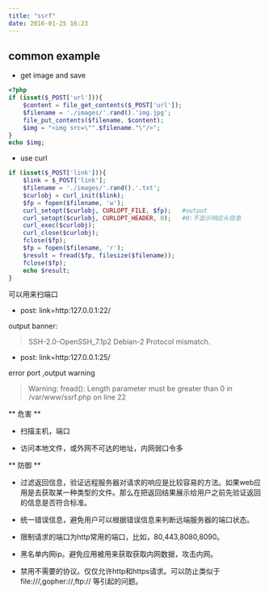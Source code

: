 ```yaml
---
title: "ssrf"
date: 2016-01-25 16:23
---
```


## common example

* get image and save

```php
<?php
if (isset($_POST['url'])){
    $content = file_get_contents($_POST['url']);
    $filename = './images/'.rand().'img.jpg';
    file_put_contents($filename, $content);
    $img = "<img src=\"".$filename."\"/>";
}
echo $img;
```

* use curl

```php
if (isset($_POST['link'])){                                                          
    $link = $_POST['link'];                                                          
    $filename = './images/'.rand().'.txt';                                                         
    $curlobj = curl_init($link);                                                                                                                
    $fp = fopen($filename, 'w');                                                     
    curl_setopt($curlobj, CURLOPT_FILE, $fp);   #output                                        
    curl_setopt($curlobj, CURLOPT_HEADER, 0);   #0:不显示响应头信息                                  
    curl_exec($curlobj);                                                             
    curl_close($curlobj);                                                            
    fclose($fp);                                                                     
    $fp = fopen($filename, 'r');                                                     
    $result = fread($fp, filesize($filename));                                       
    fclose($fp);                                                                     
    echo $result;                                                                    
} 
```

可以用来扫端口

* post: link=http:127.0.0.1:22/

output banner:

> SSH-2.0-OpenSSH_7.1p2 Debian-2 Protocol mismatch. 

* post: link=http:127.0.0.1:25/

error port ,output warning

> Warning: fread(): Length parameter must be greater than 0 in /var/www/ssrf.php on line 22

** 危害 **

* 扫描主机，端口

* 访问本地文件，或外网不可达的地址，内网弱口令多

** 防御 **

* 过滤返回信息，验证远程服务器对请求的响应是比较容易的方法。如果web应用是去获取某一种类型的文件。那么在把返回结果展示给用户之前先验证返回的信息是否符合标准。

* 统一错误信息，避免用户可以根据错误信息来判断远端服务器的端口状态。

* 限制请求的端口为http常用的端口，比如，80,443,8080,8090。

* 黑名单内网ip。避免应用被用来获取获取内网数据，攻击内网。

* 禁用不需要的协议。仅仅允许http和https请求。可以防止类似于file:///,gopher://,ftp:// 等引起的问题。